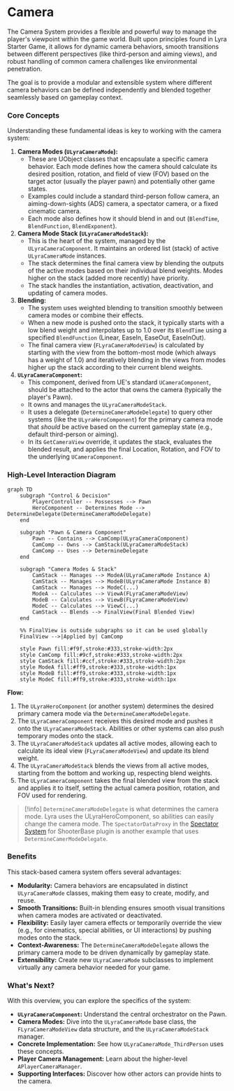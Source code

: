 # Camera

The Camera System provides a flexible and powerful way to manage the player's viewpoint within the game world. Built upon principles found in Lyra Starter Game, it allows for dynamic camera behaviors, smooth transitions between different perspectives (like third-person and aiming views), and robust handling of common camera challenges like environmental penetration.

The goal is to provide a modular and extensible system where different camera behaviors can be defined independently and blended together seamlessly based on gameplay context.

### Core Concepts

Understanding these fundamental ideas is key to working with the camera system:

1. **Camera Modes (`ULyraCameraMode`):**
   * These are UObject classes that encapsulate a specific camera behavior. Each mode defines how the camera should calculate its desired position, rotation, and field of view (FOV) based on the target actor (usually the player pawn) and potentially other game states.
   * Examples could include a standard third-person follow camera, an aiming-down-sights (ADS) camera, a spectator camera, or a fixed cinematic camera.
   * Each mode also defines how it should blend in and out (`BlendTime`, `BlendFunction`, `BlendExponent`).
2. **Camera Mode Stack (`ULyraCameraModeStack`):**
   * This is the heart of the system, managed by the `ULyraCameraComponent`. It maintains an ordered list (stack) of active `ULyraCameraMode` instances.
   * The stack determines the final camera view by blending the outputs of the active modes based on their individual blend weights. Modes higher on the stack (added more recently) have priority.
   * The stack handles the instantiation, activation, deactivation, and updating of camera modes.
3. **Blending:**
   * The system uses weighted blending to transition smoothly between camera modes or combine their effects.
   * When a new mode is pushed onto the stack, it typically starts with a low blend weight and interpolates up to 1.0 over its `BlendTime` using a specified `BlendFunction` (Linear, EaseIn, EaseOut, EaseInOut).
   * The final camera view (`FLyraCameraModeView`) is calculated by starting with the view from the bottom-most mode (which always has a weight of 1.0) and iteratively blending in the views from modes higher up the stack according to their current blend weights.
4. **`ULyraCameraComponent`:**
   * This component, derived from UE's standard `UCameraComponent`, should be attached to the actor that owns the camera (typically the player's Pawn).
   * It owns and manages the `ULyraCameraModeStack`.
   * It uses a delegate (`DetermineCameraModeDelegate`) to query other systems (like the `ULyraHeroComponent`) for the primary camera mode that _should_ be active based on the current gameplay state (e.g., default third-person or aiming).
   * In its `GetCameraView` override, it updates the stack, evaluates the blended result, and applies the final Location, Rotation, and FOV to the underlying `UCameraComponent`.

### High-Level Interaction Diagram

```mermaid
graph TD
    subgraph "Control & Decision"
        PlayerController -- Possesses --> Pawn
        HeroComponent -- Determines Mode --> DetermineDelegate(DetermineCameraModeDelegate)
    end

    subgraph "Pawn & Camera Component"
        Pawn -- Contains --> CamComp(ULyraCameraComponent)
        CamComp -- Owns --> CamStack(ULyraCameraModeStack)
        CamComp -- Uses --> DetermineDelegate
    end

    subgraph "Camera Modes & Stack"
        CamStack -- Manages --> ModeA(ULyraCameraMode Instance A)
        CamStack -- Manages --> ModeB(ULyraCameraMode Instance B)
        CamStack -- Manages --> ModeC(...)
        ModeA -- Calculates --> ViewA(FLyraCameraModeView)
        ModeB -- Calculates --> ViewB(FLyraCameraModeView)
        ModeC -- Calculates --> ViewC(...)
        CamStack -- Blends --> FinalView(Final Blended View)
    end

    %% FinalView is outside subgraphs so it can be used globally
    FinalView -->|Applied by| CamComp

    style Pawn fill:#f9f,stroke:#333,stroke-width:2px
    style CamComp fill:#9cf,stroke:#333,stroke-width:2px
    style CamStack fill:#ccf,stroke:#333,stroke-width:2px
    style ModeA fill:#ff9,stroke:#333,stroke-width:1px
    style ModeB fill:#ff9,stroke:#333,stroke-width:1px
    style ModeC fill:#ff9,stroke:#333,stroke-width:1px

```

**Flow:**

1. The `ULyraHeroComponent` (or another system) determines the desired primary camera mode via the `DetermineCameraModeDelegate`.
2. The `ULyraCameraComponent` receives this desired mode and pushes it onto the `ULyraCameraModeStack`. Abilities or other systems can also push temporary modes onto the stack.
3. The `ULyraCameraModeStack` updates all active modes, allowing each to calculate its ideal view (`FLyraCameraModeView`) and update its blend weight.
4. The `ULyraCameraModeStack` blends the views from all active modes, starting from the bottom and working up, respecting blend weights.
5. The `ULyraCameraComponent` takes the final blended view from the stack and applies it to itself, setting the actual camera position, rotation, and FOV used for rendering.

> [!info]
> `DetermineCameraModeDelegate`  is what determines the camera mode. Lyra uses the ULyraHeroComponent, so abilities can easily change the camera mode. The `SpectatorDataProxy` in the [Spectator System](../../core-modules/shooter-base/spectator-system/) for ShooterBase plugin is another example that uses `DetermineCamerModeDelegate`.

### Benefits

This stack-based camera system offers several advantages:

* **Modularity:** Camera behaviors are encapsulated in distinct `ULyraCameraMode` classes, making them easy to create, modify, and reuse.
* **Smooth Transitions:** Built-in blending ensures smooth visual transitions when camera modes are activated or deactivated.
* **Flexibility:** Easily layer camera effects or temporarily override the view (e.g., for cinematics, special abilities, or UI interactions) by pushing modes onto the stack.
* **Context-Awareness:** The `DetermineCameraModeDelegate` allows the primary camera mode to be driven dynamically by gameplay state.
* **Extensibility:** Create new `ULyraCameraMode` subclasses to implement virtually any camera behavior needed for your game.

### What's Next?

With this overview, you can explore the specifics of the system:

* **`ULyraCameraComponent`:** Understand the central orchestrator on the Pawn.
* **Camera Modes:** Dive into the `ULyraCameraMode` base class, the `FLyraCameraModeView` data structure, and the `ULyraCameraModeStack` manager.
* **Concrete Implementation:** See how `ULyraCameraMode_ThirdPerson` uses these concepts.
* **Player Camera Management:** Learn about the higher-level `APlayerCameraManager`.
* **Supporting Interfaces:** Discover how other actors can provide hints to the camera.

